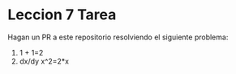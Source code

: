 # Leccion 7 Tarea

Hagan un PR a este repositorio resolviendo el siguiente problema:

1. 1 + 1=2
2. dx/dy x^2=2\*x
